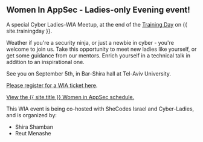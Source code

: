 ---
---

## Women In AppSec - Ladies-only Evening event! 
A special Cyber Ladies-WIA Meetup, at the end of the [Training Day](Training) on {{ site.trainingday }}.

Weather if you're a security ninja, or just a newbie in cyber - you're welcome to join us. Take this opportunity to meet new ladies like yourself, or get some guidance from our mentors. Enrich yourself in a technical talk in addition to an inspirational one.

See you on September 5th, in Bar-Shira hall at Tel-Aviv University.

[Please register for a WIA ticket here](Register).


<a id="sched-embed" href="https://{{ site.sched }}/list/descriptions/type/WIA" data-sched-bg="dark">View the {{ site.title }} Women in AppSec schedule.</a><script type="text/javascript" src="https://{{ site.sched }}/js/embed.js"></script>


This WIA event is being co-hosted with SheCodes Israel and Cyber-Ladies, and is organized by: 

- Shira Shamban 
- Reut Menashe

